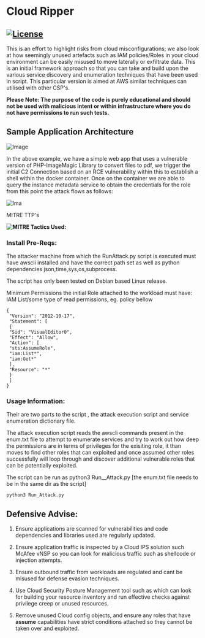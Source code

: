 # Cloud Ripper

[![License](https://img.shields.io/badge/License-Apache%202.0-blue.svg)](https://opensource.org/licenses/Apache-2.0)
---

This is an effort to highlight risks from cloud misconfigurations; we also look at how seemingly unused artefacts such as IAM policies/Roles in your cloud environment can be easily misused to move laterally or exfiltrate data. This is an initial framework approach so that you can take and build upon the various service discovery and enumeration techniques that have been used in script. This particular version is aimed at AWS similar techniques can utilised with other CSP's.

**Please Note: The purpose of the code is purely educational and should not be used with malicious intent or within infrastructure where you do not have permissions to run such tests.**

## Sample Application Architecture

![Image](https://user-images.githubusercontent.com/60926235/123081035-6cd17480-d415-11eb-8e02-957101f75500.png)

In the above example, we have a simple web app that uses a vulnerable version of PHP-ImageMagic Library to convert files to pdf, we trigger the initial C2 Connection based on an RCE vulnerability within this to establish a shell within the docker container. Once on the container we are able to query the instance metadata service to obtain the credentials for the role from this point the attack flows as follows:

![Ima](https://user-images.githubusercontent.com/60926235/123082295-c5edd800-d416-11eb-9950-cc41d18ab2c1.png)

MITRE TTP's

**![MITRE Tactics Used:](https://user-images.githubusercontent.com/60926235/123084778-7230be00-d419-11eb-9ead-a1198c8fba54.png)**

### Install Pre-Reqs:

The attacker machine from which the RunAttack.py script is executed must have awscli installed and have the correct path set as well as python dependencies json,time,sys,os,subprocess. 

The script has only been tested on Debian based Linux release.

Minimum Permissions the initial Role attached to the workload must have: IAM List/some type of read permissions, eg. policy bellow

```
{
 "Version": "2012-10-17",
 "Statement": [
 {
 "Sid": "VisualEditor0",
 "Effect": "Allow",
 "Action": [
 "sts:AssumeRole",
 "iam:List*",
 "iam:Get*"
 ],
 "Resource": "*"
 }
 ]
}
```

### Usage Information:

Their are two parts to the script , the attack execution script and service enumeration dictionary file.

The attack execution script reads the awscli commands present in the enum.txt file to attempt to enumerate services and try to work out how deep the permissions are in terms of privileges for the exisiting role, it than moves to find other roles that can exploited and once assumed other roles successfully will loop through and discover additional vulnerable roles that can be potentially exploited.

The script can be run as python3 Run__Attack.py [the enum.txt file needs to be in the same dir as the script]

```
python3 Run_Attack.py
```

## Defensive Advise:

1. Ensure applications are scanned for vulnerabilities and code dependencies and libraries used are regularly updated.

2. Ensure application traffic is inspected by a Cloud IPS solution such McAfee vNSP so you can look for malicious traffic such as shellcode or injection attempts.

3. Ensure outbound traffic from workloads are regulated and cant be misused for defense evasion techniques.

4. Use Cloud Security Posture Management tool such as  which can look for building your resource inventory and run effective checks against privilege creep or unused resources.

5. Remove unused Cloud config objects, and ensure any roles that have **assume** capabilities have strict conditions attached so they cannot be taken over and exploited.
